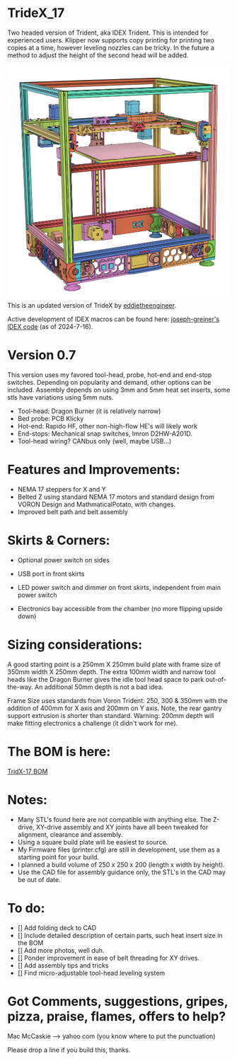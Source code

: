 # TrideX_17
Two headed version of Trident, aka IDEX Trident.  This is intended for experienced users.  Klipper now supports copy printing for printing two copies at a time, however leveling nozzles can be tricky.  In the future a method to adjust the height of the second head will be added.

![Front View.](images/front%20left.png)

This is an updated version of TrideX by [eddietheengineer](https://github.com/FrankenVoron/Tridex).

Active development of IDEX macros can be found here: [joseph-greiner's IDEX code](https://github.com/joseph-greiner/tridex_mods/tree/main/printer_configuration)  (as of 2024-7-16).

# Version 0.7
This version uses my favored tool-head, probe, hot-end and end-stop switches.  Depending on popularity and demand, other options can be included.
Assembly depends on using 3mm and 5mm heat set inserts, some stls have variations using 5mm nuts.
  - Tool-head: Dragon Burner (it is relatively narrow)
  - Bed probe: PCB Klicky
  - Hot-end: Rapido HF, other non-high-flow HE's will likely work
  - End-stops: Mechanical snap switches, Imron D2HW-A201D.
  - Tool-head wiring?  CANbus only (well, maybe USB...)

# Features and Improvements:
  - NEMA 17 steppers for X and Y
  - Belted Z using standard NEMA 17 motors and standard design from VORON Design and MathmaticalPotato, with changes.
  - Improved belt path and belt assembly

# Skirts & Corners:
  - Optional power switch on sides
  - USB port in front skirts
  - LED power switch and dimmer on front skirts, independent from main power switch

  - Electronics bay accessible from the chamber (no more flipping upside down)

# Sizing considerations:
A good starting point is a 250mm X 250mm build plate with frame size of 350mm width X 250mm depth.
The extra 100mm width and narrow tool heads like the Dragon Burner gives the idle tool head space to park out-of-the-way. An additional 50mm depth is not a bad idea.

Frame Size uses standards from Voron Trident: 250, 300 & 350mm with the addition of 400mm for X axis and 200mm on Y axis.  Note, the rear gantry support extrusion is shorter than standard.
Warning: 200mm depth will make fitting electronics a challenge (it didn't work for me).

# The BOM is here:
[TridX-17 BOM](https://docs.google.com/spreadsheets/d/e/2PACX-1vSPtPn4Brcn_vidSKCY5Uy1v6KD8oOBtxnAigVPllrFKF_peJibIDPYqSZS3NHdLf7wJWIKfuaN0-26/pubhtml)

# Notes:
  - Many STL's found here are not compatible with anything else.  The Z-drive, XY-drive assembly and XY joints have all been tweaked for alignment, clearance and assembly.
  - Using a square build plate will be easiest to source.
  - My Firmware files (printer.cfg) are still in development, use them as a starting point for your build.
  - I planned a build volume of 250 x 250 x 200 (length x width by height).
  - Use the CAD file for assembly guidance only, the STL's in the CAD may be out of date.

# To do:
- [] Add folding deck to CAD
- [] Include detailed description of certain parts, such heat insert size in the BOM
- [] Add more photos, well duh.
- [] Ponder improvement in ease of belt threading for XY drives.
- [] Add assembly tips and tricks
- [] Find micro-adjustable tool-head leveling system

# Got Comments, suggestions, gripes, pizza, praise, flames, offers to help?
Mac McCaskie --> <NameNoSpaces> yahoo com (you know where to put the punctuation)

Please drop a line if you build this, thanks.
